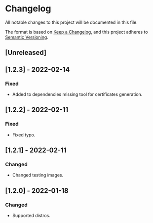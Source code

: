 # Changelog
All notable changes to this project will be documented in this file.

The format is based on [Keep a Changelog](https://keepachangelog.com/en/1.0.0/),
and this project adheres to [Semantic Versioning](https://semver.org/spec/v2.0.0.html).

## [Unreleased]

## [1.2.3] - 2022-02-14
### Fixed
- Added to dependencies missing tool for certificates generation.

## [1.2.2] - 2022-02-11
### Fixed
- Fixed typo.

## [1.2.1] - 2022-02-11
### Changed
- Changed testing images.

## [1.2.0] - 2022-01-18
### Changed
- Supported distros.
